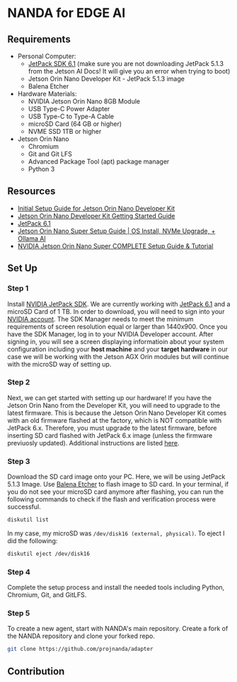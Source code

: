 # NANDA for EDGE AI 

## Requirements
* Personal Computer:
  * [JetPack SDK 6.1](https://developer.nvidia.com/embedded/jetpack-sdk-61) (make sure you are not downloading JetPack 5.1.3 from the Jetson AI Docs! It will give you an error when trying to boot)
  * Jetson Orin Nano Developer Kit - JetPack 5.1.3 image
  * Balena Etcher
* Hardware Materials:
  * NVIDIA Jetson Orin Nano 8GB Module
  * USB Type-C Power Adapter
  * USB Type-C to Type-A Cable
  * microSD Card (64 GB or higher)
  * NVME SSD 1TB or higher
* Jetson Orin Nano
  * Chromium
  * Git and Git LFS
  * Advanced Package Tool (apt) package manager
  * Python 3

## Resources
* [Initial Setup Guide for Jetson Orin Nano Developer Kit](https://www.jetson-ai-lab.com/initial_setup_jon.html#__tabbed_6_1)
* [Jetson Orin Nano Developer Kit Getting Started Guide](https://developer.nvidia.com/embedded/learn/get-started-jetson-orin-nano-devkit)
* [JetPack 6.1](https://developer.nvidia.com/embedded/jetpack-sdk-61)
* [Jetson Orin Nano Super Setup Guide | OS Install, NVMe Upgrade, + Ollama AI](https://www.youtube.com/watch?v=NksYHoLcPKs)
* [NVIDIA Jetson Orin Nano Super COMPLETE Setup Guide & Tutorial](https://www.youtube.com/watch?v=-PjMC0gyH9s)
## Set Up
### Step 1
Install [NVIDIA JetPack SDK](https://developer.nvidia.com/embedded/jetpack). We are currently working with [JetPack 6.1](https://developer.nvidia.com/embedded/jetpack-sdk-61) and a microSD Card of 1 TB. In order to download, you will need to sign into your [NVIDIA account](https://developer.nvidia.com/account). The SDK Manager needs to meet the minimum requirements of screen resolution equal or larger than 1440x900. Once you have the SDK Manager, log in to your NVIDIA Developer account. After signing in, you will see a screen displaying informatioin about your system configuration including your **host machine** and your **target hardware** in our case we will be working with the Jetson AGX Orin modules but will continue with the microSD way of setting up. 

### Step 2
Next, we can get started with setting up our hardware! If you have the Jetson Orin Nano from the Developer Kit, you will need to upgrade to the latest firmware. This is because the Jetson Orin Nano Developer Kit comes with an old firmware flashed at the factory, which is NOT compatible with JetPack 6.x.
Therefore, you must upgrade to the latest firmware, before inserting SD card flashed with JetPack 6.x image (unless the firmware previuosly updated). Additional instructions are listed [here](https://developer.nvidia.com/embedded/learn/get-started-jetson-orin-nano-devkit#prepare).

### Step 3
Download the SD card image onto your PC. Here, we will be using JetPack 5.1.3 Image. Use [Balena Etcher](https://etcher.balena.io) to flash image to SD card.
In your terminal, if you do not see your microSD card anymore after flashing, you can run the following commands to check if the flash and verification process were successful. 

```bash
diskutil list
```

In my case, my microSD was `/dev/disk16 (external, physical)`. To eject I did the following: 

```bash
diskutil eject /dev/disk16
```

### Step 4
Complete the setup process and install the needed tools including Python, Chromium, Git, and GitLFS. 

### Step 5
To create a new agent, start with NANDA's main repository. Create a fork of the NANDA repository and clone your forked repo.
```bash
git clone https://github.com/projnanda/adapter
```

## Contribution 
